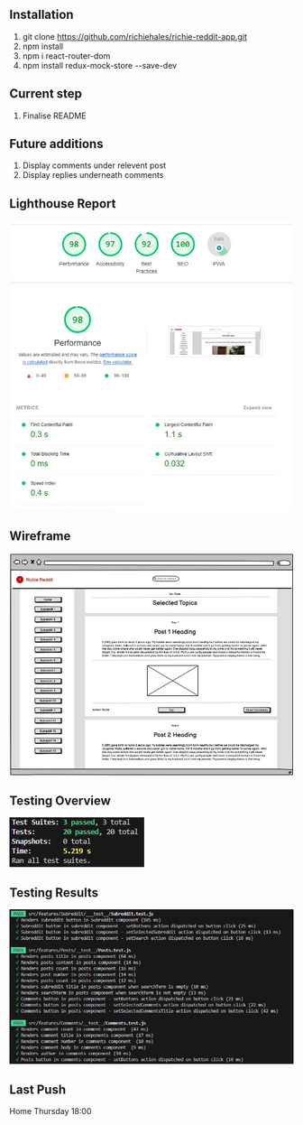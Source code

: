 ## Installation
1. git clone https://github.com/richiehales/richie-reddit-app.git
2. npm install
3. npm i react-router-dom
4. npm install redux-mock-store --save-dev

## Current step
1. Finalise README
      
## Future additions
1. Display comments under relevent post
2. Display replies underneath comments

## Lighthouse Report
![image info](./images/lighthouse.jpg)

## Wireframe
![image info](./images/postspage.jpg)

## Testing Overview
![image info](./images/testingOverview.jpg)

## Testing Results
![image info](./images/testingResults.jpg)

## Last Push
Home Thursday 18:00

